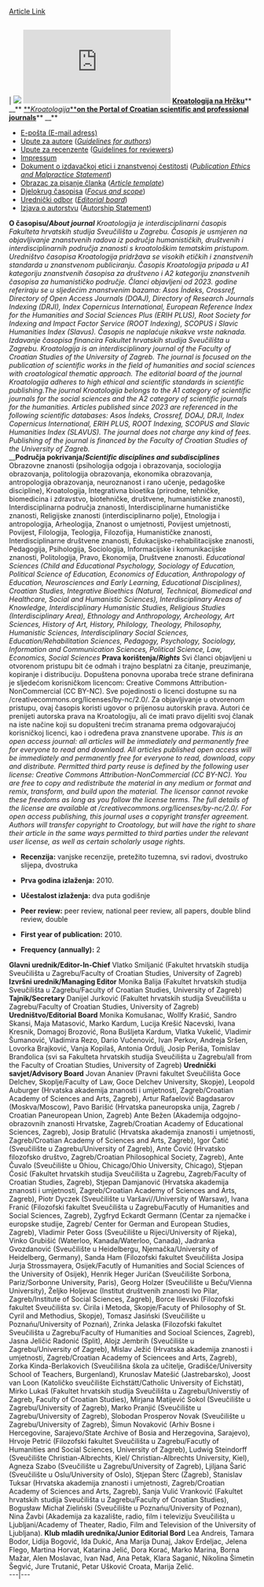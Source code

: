 [Article Link](https://www.fhs.hr/znanost/nakladnicka_djelatnost/casopis_kroatologija)

## 
|  ![](https://www.fhs.hr/images/50042921/Kroatologija%20logo.png) [![SCImago Journal & Country Rank](https://www.scimagojr.com/journal_img.php?id=21101199905)](https://www.scimagojr.com/journalsearch.php?q=21101199905&tip=sid&exact=no "SCImago Journal & Country Rank") **__[Kroatologija na Hrčku](https://hrcak.srce.hr/kroatologija)__**** __** [**_Kroatologija_****on the Portal of Croatian scientific and professional journals**](https://hrcak.srce.hr/en/kroatologija)** __**
  * [E-pošta (E-mail adress)](javascript:cms_mail\('kroatologija.casopis','fhs.hr','',''\))
  * [Upute za autore](https://hrcak.srce.hr/upute/upute_autorima_Kroatologija.docx) (_[Guidelines for authors](https://hrcak.srce.hr/upute/guide_authors_Kroatologija.docx)_)
  * [Upute za recenzente](https://hrcak.srce.hr/upute/upute_recenzenti_Kroatologija.docx) ([Guidelines for reviewers](https://hrcak.srce.hr/upute/guide_reviewers_Kroatologija.docx))
  * [Impressum](https://hrcak.srce.hr/upute/impressum_hr_Kroatologija.pdf)
  * [Dokument o izdavačkoj etici i znanstvenoj čestitosti](https://hrcak.srce.hr/upute/etika_hr_Kroatologija.pdf) (_[Publication Ethics and Malpractice Statement](https://hrcak.srce.hr/upute/etika_en_Kroatologija.pdf)_)
  * [Obrazac za pisanje članka](https://hrcak.srce.hr/upute/obrazac_clanak_hr_Kroatologija.docx) (_[Article template](https://hrcak.srce.hr/upute/obrazac_clanak_en_Kroatologija.docx)_)
  * [Djelokrug časopisa](https://hrcak.srce.hr/upute/djelokrug_hr_Kroatologija.pdf) (_[Focus and scope](https://hrcak.srce.hr/upute/djelokrug_en_Kroatologija.pdf)_)
  * [Urednički odbor](https://hrcak.srce.hr/upute/odbor_hr_Kroatologija.pdf) (_[Editorial board](https://hrcak.srce.hr/upute/board_en_Kroatologija.pdf)_)
  * [Izjava o autorstvu](https://hrcak.srce.hr/upute/autorstvo_hr_Kroatologija.docx) ([Autorship Statement](https://hrcak.srce.hr/upute/authorship_en_Kroatologija.docx))

  
**O časopisu/_About journal_** _Kroatologija je interdisciplinarni časopis Fakulteta hrvatskih studija Sveučilišta u Zagrebu. Časopis je usmjeren na objavljivanje znanstvenih radova iz područja humanističkih, društvenih i interdisciplinarnih područja znanosti s kroatološkim tematskim pristupom. Uredništvo časopisa Kroatologija pridržava se visokih etičkih i znanstvenih standarda u znanstvenom publiciranju. Časopis Kroatologija pripada u A1 kategoriju znanstvenih časopisa za društveno i A2 kategoriju znanstvenih časopisa za humanističko područje. Članci objavljeni od 2023. godine referiraju se u sljedećim znanstvenim bazama: Asos İndeks, Crossref, Directory of Open Access Journals (DOAJ), Directory of Research Journals Indexing (DRJI), Index Copernicus International, European Reference Index for the Humanities and Social Sciences Plus (ERIH PLUS), Root Society for Indexing and Impact Factor Service (ROOT Indexing), SCOPUS i Slavic Humanities Index (Slavus). Časopis ne naplaćuje nikakve vrste naknada. Izdavanje časopisa financira Fakultet hrvatskih studija Sveučilišta u Zagrebu._ _Kroatologija is an interdisciplinary journal of the Faculty of Croatian Studies of the University of Zagreb. The journal is focused on the publication of scientific works in the field of humanities and social sciences with croatological thematic approach. The editorial board of the journal Kroatologija adheres to high ethical and scientific standards in scientific publishing.The journal Kroatologija belongs to the A1 category of scientific journals for the social sciences and the A2 category of scientific journals for the humanities. Articles published since 2023 are referenced in the following scientific databases: Asos İndeks, Crossref, DOAJ, DRJI, Index Copernicus International, ERIH PLUS, ROOT Indexing, SCOPUS and Slavic Humanities Index (SLAVUS). The journal does not charge any kind of fees. Publishing of the journal is financed by the Faculty of Croatian Studies of the University of Zagreb._  
__**Područja pokrivanja/_Scientific disciplines and subdisciplines_** Obrazovne znanosti (psihologija odgoja i obrazovanja, sociologija obrazovanja, politologija obrazovanja, ekonomika obrazovanja, antropologija obrazovanja, neuroznanost i rano učenje, pedagoške discipline), Kroatologija, Integrativna bioetika (prirodne, tehničke, biomedicina i zdravstvo, biotehničke, društvene, humanističke znanosti), Interdisciplinarna područja znanosti, Interdisciplinarne humanističke znanosti, Religijske znanosti (interdisciplinarno polje), Etnologija i antropologija, Arheologija, Znanost o umjetnosti, Povijest umjetnosti, Povijest, Filologija, Teologija, Filozofija, Humanističke znanosti, Interdisciplinarne društvene znanosti, Edukacijsko-rehabilitacijske znanosti, Pedagogija, Psihologija, Sociologija, Informacijske i komunikacijske znanosti, Politologija, Pravo, Ekonomija, Društvene znanosti. _Educational Sciences (Child and Educational Psychology, Sociology of Education, Political Science of Education, Economics of Education, Anthropology of Education, Neurosciences and Early Learning, Educational Disciplines), Croatian Studies, Integrative Bioethics (Natural, Technical, Biomedical and Healthcare, Social and Humanistic Sciences), Interdisciplinary Areas of Knowledge, Interdisciplinary Humanistic Studies, Religious Studies (Interdisciplinary Area), Ethnology and Anthropology, Archeology, Art Sciences, History of Art, History, Philology, Theology, Philosophy, Humanistic Sciences, Interdisciplinary Social Sciences, Education/Rehabilitation Sciences, Pedagogy, Psychology, Sociology, Information and Communication Sciences, Political Science, Law, Economics, Social Sciences_ **Prava korištenja/_Rights_** Svi članci objavljeni u otvorenom pristupu bit će odmah i trajno besplatni za čitanje, preuzimanje, kopiranje i distribuciju. Dopuštena ponovna uporaba treće strane definirana je sljedećom korisničkom licencom: Creative Commons Attribution-NonCommercial (CC BY-NC). Sve pojedinosti o licenci dostupne su na /creativecommons.org/licenses/by-nc/2.0/. Za objavljivanje u otvorenom pristupu, ovaj časopis koristi ugovor o prijenosu autorskih prava. Autori će prenijeti autorska prava na Kroatologiju, ali će imati pravo dijeliti svoj članak na iste načine koji su dopušteni trećim stranama prema odgovarajućoj korisničkoj licenci, kao i određena prava znanstvene uporabe. _This is an open access journal: all articles will be immediately and permanently free for everyone to read and download. All articles published open access will be immediately and permanently free for everyone to read, download, copy and distribute. Permitted third party reuse is defined by the following user license: Creative Commons Attribution-NonCommercial (CC BY-NC). You are free to copy and redistribute the material in any medium or format and remix, transform, and build upon the material. The licensor cannot revoke these freedoms as long as you follow the license terms. The full details of the license are available at /creativecommons.org/licenses/by-nc/2.0/. For open access publishing, this journal uses a copyright transfer agreement. Authors will transfer copyright to Croatology, but will have the right to share their article in the same ways permitted to third parties under the relevant user license, as well as certain scholarly usage rights._
  * **Recenzija:** vanjske recenzije, pretežito tuzemna, svi radovi, dvostruko slijepa, dvostruka
  * **Prva godina izlaženja:** 2010.
  * **Učestalost izlaženja:** dva puta godišnje


  * **Peer review:** peer review, national peer review, all papers, double blind review, double
  * **First year of publication:** 2010.
  * **Frequency (annually):** 2

**Glavni urednik/Editor-In-Chief** Vlatko Smiljanić (Fakultet hrvatskih studija Sveučilišta u Zagrebu/Faculty of Croatian Studies, University of Zagreb) **Izvršni urednik/Managing Editor** Monika Balija (Fakultet hrvatskih studija Sveučilišta u Zagrebu/Faculty of Croatian Studies, University of Zagreb) **Tajnik/Secretary** Danijel Jurković (Fakultet hrvatskih studija Sveučilišta u Zagrebu/Faculty of Croatian Studies, University of Zagreb) **Uredništvo/Editorial Board** Monika Komušanac, Wollfy Krašić, Sandro Skansi, Maja Matasović, Marko Kardum, Lucija Krešić Nacevski, Ivana Kresnik, Domagoj Brozović, Rona Bušljeta Kardum, Vlatka Vukelić, Vladimir Šumanović, Vladimira Rezo, Dario Vučenović, Ivan Perkov, Andreja Sršen, Lovorka Brajković, Vanja Kopilaš, Antonia Ordulj, Josip Periša, Tomislav Branđolica (svi sa Fakulteta hrvatskih studija Sveučilišta u Zagrebu/all from the Faculty of Croatian Studies, University of Zagreb) **Urednički savjet/Advisory Board** Jovan Ananiev (Pravni fakultet Sveučilišta Goce Delchev, Skoplje/Faculty of Law, Goce Delchev University, Skopje), Leopold Auburger (Hrvatska akademija znanosti i umjetnosti, Zagreb/Croatian Academy of Sciences and Arts, Zagreb), Artur Rafaelovič Bagdasarov (Moskva/Moscow), Pavo Barišić (Hrvatska paneuropska unija, Zagreb / Croatian Paneuropean Union, Zagreb) Ante Bežen (Akademija odgojno-obrazovnih znanosti Hrvatske, Zagreb/Croatian Academy of Educational Sciences, Zagreb), Josip Bratulić (Hrvatska akademija znanosti i umjetnosti, Zagreb/Croatian Academy of Sciences and Arts, Zagreb), Igor Čatić (Sveučilište u Zagrebu/University of Zagreb), Ante Čović (Hrvatsko filozofsko društvo, Zagreb/Croatian Philosophical Society, Zagreb), Ante Čuvalo (Sveučilište u Ohiou, Chicago/Ohio University, Chicago), Stjepan Ćosić (Fakultet hrvatskih studija Sveučilišta u Zagrebu, Zagreb/Faculty of Croatian Studies, Zagreb), Stjepan Damjanović (Hrvatska akademija znanosti i umjetnosti, Zagreb/Croatian Academy of Sciences and Arts, Zagreb), Piotr Dyczek (Sveučilište u Varšavi//University of Warsaw), Ivana Franić (Filozofski fakultet Sveučilišta u Zagrebu/Facutly of Humanities and Social Sciences, Zagreb), Zygfryd Eckardt Germann (Centar za njemačke i europske studije, Zagreb/ Center for German and European Studies, Zagreb), Vladimir Peter Goss (Sveučilište u Rijeci/University of Rijeka), Vinko Grubišić (Waterloo, Kanada/Waterloo, Canada), Jadranka Gvozdanović (Sveučilište u Heidelbergu, Njemačka/University of Heidelberg, Germany), Sanda Ham (Filozofski fakultet Sveučilišta Josipa Jurja Strossmayera, Osijek/Facutly of Humanities and Social Sciences of the University of Osijek), Henrik Heger Juričan (Sveučilište Sorbona, Pariz/Sorbonne University, Paris), Georg Holzer (Sveučilište u Beču/Vienna University), Željko Holjevac (Institut društvenih znanosti Ivo Pilar, Zagreb/Institute of Social Sciences, Zagreb), Borce Ilievski (Filozofski fakultet Sveučilišta sv. Ćirila i Metoda, Skopje/Facuty of Philosophy of St. Cyril and Methodius, Skopje), Tomasz Jasiński (Sveučilište u Poznańu/University of Poznań), Zrinka Jelaska (Filozofski fakultet Sveučilišta u Zagrebu/Faculty of Humanities and Socioal Sciences, Zagreb), Jasna Jeličić Radonić (Split), Alojz Jembrih (Sveučilište u Zagrebu/University of Zagreb), Mislav Ježić (Hrvatska akademija znanosti i umjetnosti, Zagreb/Croatian Academy of Sciencees and Arts, Zagreb), Zorka Kinda-Berlakovich (Sveučilišna škola za učitelje, Gradišće/University School of Teachers, Burgenland), Krunoslav Matešić (Jastrebarsko), Joost van Loon (Katoličko sveučilište Eichstätt/Catholic University of Eichstät), Mirko Lukaš (Fakultet hrvatskih studija Sveučilišta u Zagrebu/Universtiy of Zagreb, Faculty of Croatian Studies), Mirjana Matijević Sokol (Sveučilište u Zagrebu/University of Zagreb), Marko Pranjić (Sveučilište u Zagrebu/University of Zagreb), Slobodan Prosperov Novak (Sveučilište u Zagrebu/University of Zagreb), Šimun Novaković (Arhiv Bosne i Hercegovine, Sarajevo/State Archive of Bosia and Herzegovina, Sarajevo), Hrvoje Petrić (Filozofski fakultet Sveučilišta u Zagrebu/Facutly of Humanities and Social Sciences, University of Zagreb), Ludwig Steindorff (Sveučilište Christian-Albrechts, Kiel/ Christian-Albrechts University, Kiel), Agneza Szabo (Sveučilište u Zagrebu/University of Zagreb), Ljiljana Šarić (Sveučilište u Oslu/University of Oslo), Stjepan Šterc (Zagreb), Stanislav Tuksar (Hrvatska akademija znanosti i umjetnosti, Zagreb/Croatian Academy of Sciences and Arts, Zagreb), Sanja Vulić Vranković (Fakultet hrvatskih studija Sveučilišta u Zagrebu/Faculty of Croatian Studies), Bogusław Michał Zieliński (Sveučilište u Poznańu/University of Poznan), Nina Žavbi (Akademija za kazalište, radio, film i televiziju Sveučilišta u Ljubljani/Academy of Theater, Radio, Film and Television of the University of Ljubljana). **Klub mladih urednika/Junior Editorial Bord** Lea Andreis, Tamara Bodor, Lidija Bogović, Ida Dukić, Ana Marija Dunaj, Jakov Erdeljac, Jelena Flego, Martina Horvat, Katarina Jelić, Dora Korać, Marko Marina, Borna Mažar, Alen Moslavac, Ivan Nađ, Ana Petak, Klara Saganić, Nikolina Šimetin Šegvić, Jure Trutanić, Petar Ušković Croata, Marija Zelić.  
---|---  
  

